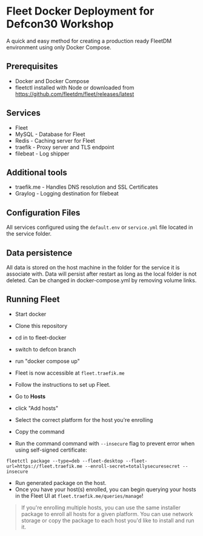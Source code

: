 # Fleet Docker Deployment for Defcon30 Workshop

A quick and easy method for creating a production ready FleetDM environment using only Docker Compose. 

## Prerequisites

- Docker and Docker Compose
- fleetctl installed with Node or downloaded from https://github.com/fleetdm/fleet/releases/latest

## Services

- Fleet 
- MySQL - Database for Fleet
- Redis - Caching server for Fleet
- traefik - Proxy server and TLS endpoint
- filebeat - Log shipper

## Additional tools

- traefik.me - Handles DNS resolution and SSL Certificates
- Graylog - Logging destination for filebeat

## Configuration Files

All services configured using the `default.env` or `service.yml` file located in the service folder. 

## Data persistence

All data is stored on the host machine in the folder for the service it is associate with. Data will persist after restart
as long as the local folder is not deleted. Can be changed in docker-compose.yml by removing volume links. 

## Running Fleet

- Start docker
- Clone this repository
- cd in to fleet-docker
- switch to defcon branch
- run "docker compose up"

- Fleet is now accessible at `fleet.traefik.me`
- Follow the instructions to set up Fleet. 

- Go to **Hosts**
- click "Add hosts"
- Select the correct platform for the host you're enrolling
- Copy the command
- Run the command command with `--insecure` flag to prevent error when using self-signed certificate:

```
fleetctl package --type=deb --fleet-desktop --fleet-url=https://fleet.traefik.me --enroll-secret=totallysecuresecret --insecure
```
- Run generated package on the host. 
- Once you have your host(s) enrolled, you can begin querying your hosts in the Fleet UI at `fleet.traefik.me/queries/manage`!

>  If you're enrolling multiple hosts, you can use the same installer package to enroll all hosts for a given platform. You can use network storage or copy the package to each host you'd like to install and run it. 
